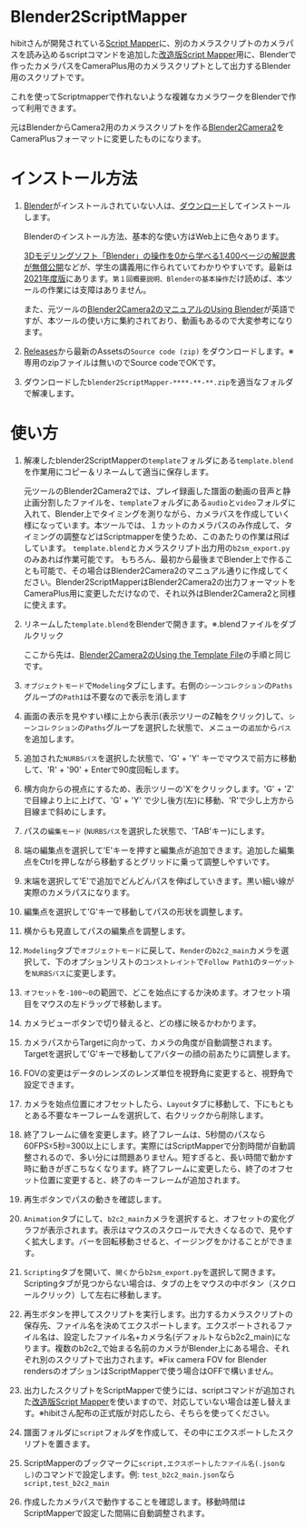 # Blender2ScriptMapper
hibitさんが開発されている[Script Mapper](https://github.com/hibit-at/Scriptmapper)に、別のカメラスクリプトのカメラパスを読み込めるscriptコマンドを追加した[改造版Script Mapper](https://github.com/rynan4818/Scriptmapper)用に、Blenderで作ったカメラパスをCameraPlus用のカメラスクリプトとして出力するBlender用のスクリプトです。

これを使ってScriptmapperで作れないような複雑なカメラワークをBlenderで作って利用できます。

元はBlenderからCamera2用のカメラスクリプトを作る[Blender2Camera2](https://github.com/KandyWrong/blender2camera2)をCameraPlusフォーマットに変更したものになります。

# インストール方法

1. [Blender](https://blender.org/)がインストールされていない人は、[ダウンロード](https://blender.org/download/)してインストールします。

    Blenderのインストール方法、基本的な使い方はWeb上に色々あります。

    [3Dモデリングソフト「Blender」の操作を0から学べる1,400ページの解説書が無償公開](https://forest.watch.impress.co.jp/docs/news/1302036.html)などが、学生の講義用に作られていてわかりやすいです。最新は[2021年度版](https://web.wakayama-u.ac.jp/~tokoi/cgpe2021.html)にあります。`第１回概要説明、Blenderの基本操作`だけ読めば、本ツールの作業には支障はありません。

    また、元ツールの[Blender2Camera2のマニュアルのUsing Blender](https://kandywrong.com/b2c2/using-blender.html#installing-blender)が英語ですが、本ツールの使い方に集約されており、動画もあるので大変参考になります。
2. [Releases](https://github.com/rynan4818/blender2ScriptMapper/releases)から最新のAssetsの`Source code (zip)` をダウンロードします。※専用のzipファイルは無いのでSource codeでOKです。
3. ダウンロードした`blender2ScriptMapper-****-**-**.zip`を適当なフォルダで解凍します。

# 使い方

1. 解凍したblender2ScriptMapperの`template`フォルダにある`template.blend`を作業用にコピー＆リネームして適当に保存します。

    元ツールのBlender2Camera2では、プレイ録画した譜面の動画の音声と静止画分割したファイルを、`template`フォルダにある`audio`と`video`フォルダに入れて、Blender上でタイミングを測りながら、カメラパスを作成していく様になっています。本ツールでは、１カットのカメラパスのみ作成して、タイミングの調整などはScriptmapperを使うため、このあたりの作業は飛ばしています。
    `template.blend`とカメラスクリプト出力用の`b2sm_export.py`のみあれば作業可能です。
    もちろん、最初から最後までBlender上で作ることも可能で、その場合はBlender2Camera2のマニュアル通りに作成してください。Blender2ScriptMapperはBlender2Camera2の出力フォーマットをCameraPlus用に変更しただけなので、それ以外はBlender2Camera2と同様に使えます。

2. リネームした`template.blend`をBlenderで開きます。※.blendファイルをダブルクリック

    ここから先は、[Blender2Camera2のUsing the Template File](https://kandywrong.com/b2c2/tutorial.html#using-the-template-file)の手順と同じです。

3. `オブジェクトモード`で`Modeling`タブにします。右側の`シーンコレクション`の`Paths`グループの`Path1`は不要なので表示を消します
4. 画面の表示を見やすい様に上から表示(表示ツリーのZ軸をクリック)して、`シーンコレクション`の`Paths`グループを選択した状態で、メニューの`追加`から`パス`を追加します。
5. 追加された`NURBSパス`を選択した状態で、'G' + 'Y' キーでマウスで前方に移動して、'R' + '90' + Enterで90度回転します。
6. 横方向からの視点にするため、表示ツリーの'X'をクリックします。'G' + 'Z' で目線より上に上げて、'G' + 'Y' で少し後方(左)に移動、'R'で少し上方から目線まで斜めにします。
7. パスの`編集モード` (`NURBSパス`を選択した状態で、'TAB'キー)にします。
8. 端の編集点を選択して'E'キーを押すと編集点が追加できます。追加した編集点をCtrlを押しながら移動するとグリッドに乗って調整しやすいです。
9. 末端を選択して'E'で追加でどんどんパスを伸ばしていきます。黒い細い線が実際のカメラパスになります。
10. 編集点を選択して'G'キーで移動してパスの形状を調整します。
11. 横からも見直してパスの編集点を調整します。
12. `Modeling`タブで`オブジェクトモード`に戻して、`Render`の`b2c2_main`カメラを選択して、下のオプションリストの`コンストレイント`で`Follow Path1`の`ターゲット`を`NURBSパス`に変更します。
13. `オフセット`を`-100～0`の範囲で、どこを始点にするか決めます。オフセット項目をマウスの左ドラッグで移動します。
14. カメラビューボタンで切り替えると、どの様に映るかわかります。
15. カメラパスからTargetに向かって、カメラの角度が自動調整されます。Targetを選択して'G'キーで移動してアバターの顔の前あたりに調整します。
16. FOVの変更はデータのレンズのレンズ単位を視野角に変更すると、視野角で設定できます。
17. カメラを始点位置にオフセットしたら、`Layout`タブに移動して、下にもともとある不要なキーフレームを選択して、右クリックから削除します。
18. 終了フレームに値を変更します。終了フレームは、5秒間のパスなら60FPS☓5秒=300以上にします。実際にはScriptMapperで分割時間が自動調整されるので、多い分には問題ありません。短すぎると、長い時間で動かす時に動きがぎこちなくなります。終了フレームに変更したら、終了のオフセット位置に変更すると、終了のキーフレームが追加されます。
19. 再生ボタンでパスの動きを確認します。
20. `Animation`タブにして、`b2c2_main`カメラを選択すると、オフセットの変化グラフが表示されます。表示はマウスのスクロールで大きくなるので、見やすく拡大します。バーを回転移動させると、イージングをかけることができます。
21. `Scripting`タブを開いて、`開く`から`b2sm_export.py`を選択して開きます。Scriptingタブが見つからない場合は、タブの上をマウスの中ボタン（スクロールクリック）して左右に移動します。
22. 再生ボタンを押してスクリプトを実行します。出力するカメラスクリプトの保存先、ファイル名を決めてエクスポートします。エクスポートされるファイル名は、設定したファイル名+カメラ名(デフォルトならb2c2_main)になります。複数のb2c2_で始まる名前のカメラがBlender上にある場合、それぞれ別のスクリプトで出力されます。※Fix camera FOV for Blender rendersのオプションはScriptMapperで使う場合はOFFで構いません。
23. 出力したスクリプトをScriptMapperで使うには、scriptコマンドが追加された[改造版Script Mapper](https://github.com/rynan4818/Scriptmapper)を使いますので、対応していない場合は差し替えます。※hibitさん配布の正式版が対応したら、そちらを使ってください。
24. 譜面フォルダに`script`フォルダを作成して、その中にエクスポートしたスクリプトを置きます。
25. ScriptMapperのブックマークに`script,エクスポートしたファイル名(.jsonなし)`のコマンドで設定します。例: `test_b2c2_main.json`なら`script,test_b2c2_main`
26. 作成したカメラパスで動作することを確認します。移動時間はScriptMapperで設定した間隔に自動調整されます。
